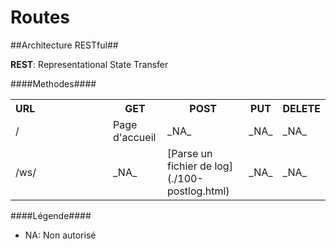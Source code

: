 # Routes #

##Architecture RESTful##

**REST**: Representational State Transfer

####Methodes####
  
<table>
    <tr>
        <th style="text-align:left;width:140px;">URL</th>
        <th> GET </th>
        <th> POST </th>
        <th> PUT </th>
        <th> DELETE </th>
    </tr>
    <tr>
      <td>
        /</td>
      <td>Page d'accueil</td>
      <td>_NA_</td>
      <td>_NA_</td>
      <td>_NA_</td>
    </tr>
    <tr>
      <td>
        /ws/</td>
      <td>_NA_</td>
      <td>[Parse un fichier de log](./100-postlog.html)</td>
      <td>_NA_</td>
      <td>_NA_</td>
    </tr>
</table>

####Légende####

- NA: Non autorisé